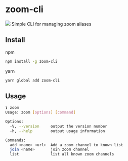 # zoom-cli
![](https://img.shields.io/npm/v/zoom-cli.svg?style=flat)
Simple CLI for managing zoom aliases

## Install
npm
```bash
npm install -g zoom-cli
```
yarn
```bash
yarn global add zoom-cli
```

## Usage
```bash
❯ zoom
Usage: zoom [options] [command]

Options:
  -V, --version     output the version number
  -h, --help        output usage information

Commands:
  add <name> <url>  Add a zoom channel to known list
  join <name>       join zoom channel
  list              list all known zoom channels
```